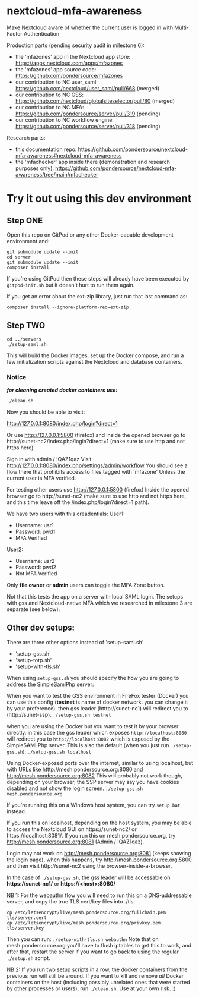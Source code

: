 # nextcloud-mfa-awareness
Make Nextcloud aware of whether the current user is logged in with Multi-Factor Authentication

Production parts (pending security audit in milestone 6):
* the 'mfazones' app in the Nextcloud app store: https://apps.nextcloud.com/apps/mfazones
* the 'mfazones' app source code: https://github.com/pondersource/mfazones
* our contribution to NC user_saml: https://github.com/nextcloud/user_saml/pull/668 (merged)
* our contribution to NC GSS: https://github.com/nextcloud/globalsiteselector/pull/80 (merged)
* our contribution to NC MFA: https://github.com/pondersource/server/pull/319 (pending)
* our contribution to NC workflow engine: https://github.com/pondersource/server/pull/318 (pending)

Research parts:
* this documentation repo: https://github.com/pondersource/nextcloud-mfa-awareness#nextcloud-mfa-awareness
* the 'mfachecker' app inside there (demonstration and research purposes only): https://github.com/pondersource/nextcloud-mfa-awareness/tree/main/mfachecker


# Try it out using this dev environment
## Step ONE
Open this repo on GitPod or any other Docker-capable development environment and:

```
git submodule update --init
cd server
git submodule update --init
composer install
```
If you're using GitPod then these steps will already have been executed by
`gitpod-init.sh` but it doesn't hurt to run them again.

If you get an error about the ext-zip library, just run that last command as:
```
composer install --ignore-platform-req=ext-zip

```

## Step TWO
```
cd ../servers
./setup-saml.sh
```

This will build the Docker images, set up the Docker compose, and run a few initialization
scripts against the Nextcloud and database containers.

### Notice
***for cleaning created docker containers use:***
```
./clean.sh
```

Now you should be able to visit:

http://127.0.0.1:8080/index.php/login?direct=1

Or use http://127.0.0.1:5800 (firefox) and inside the opened browser
go to http://sunet-nc2/index.php/login?direct=1 (make sure to use http and not https here)


Sign in with admin / !QAZ1qaz
Visit http://127.0.0.1:8080/index.php/settings/admin/workflow
You should see a flow there that prohibits access to files tagged with 'mfazone'
Unless the current user is MFA verified.

For testing other users use http://127.0.0.1:5800 (firefox)
Inside the opened browser go to http://sunet-nc2 (make sure to use http and not https here,
and this time leave off the /index.php/login?direct=1 path).

We have two users with this creadentials:
User1:
* Username: usr1
* Password: pwd1
* MFA Verified

User2:
* Username: usr2
* Password: pwd2
* Not MFA Verified

Only **file owner** or **admin** users can toggle the MFA Zone button.

Not that this tests the app on a server with local SAML login.
The setups with gss and Nextcloud-native MFA which we researched in milestone
3 are separate (see below).

## Other dev setups:
There are three other options instead of 'setup-saml.sh'
- 'setup-gss.sh'
- 'setup-totp.sh'
- 'setup-with-tls.sh'

When using `setup-gss.sh` you should specify the how you are going to address the SimpleSamlPhp server:

When you want to test the GSS environment in FireFox tester (Docker) you can use this config (**testnet** is name of docker network. you can change it by your preference). then gss leader (htttp://sunet-nc1) will redirect you to (http://sunet-ssp).
```./setup-gss.sh testnet```


when you are using the Docker but you want to test it by your browser directly. in this case the gss leader which exposes `http://localhost:8080` will redirect you to
`http://localhost:8082` which is exposed by the SimpleSAMLPhp server. This is also the default (when you just run `./setup-gss.sh`):
```./setup-gss.sh localhost```



Using Docker-exposed ports over the internet, similar to using localhost, but with URLs like htttp://mesh.pondersource.org:8080 and http://mesh.pondersource.org:8082
This will probably not work though, depending on your browser, the SSP server may say you have cookies disabled and not
show the login screen.
`./setup-gss.sh mesh.pondersource.org`


If you're running this on a Windows host system, you can try `setup.bat` instead.

If you run this on localhost, depending on the host system, you may be able to access the Nextcloud GUI on https://sunet-nc2/ or https://localhost:8081/.
If you run this on mesh.pondersource.org, try http://mesh.pondersource.org:8081 (Admin / !QAZ1qaz).

Login may not work on http://mesh.pondersource.org:8081 (keeps showing the login page), when this happens, try
 http://mesh.pondersource.org:5800 and then visit http://sunet-nc2 using the browser-inside-a-browser.

In the case of `./setup-gss.sh`, the gss leader will be accessable on  **https://sunet-nc1/** or  **https://\<host\>:8080/**

NB 1: For the webauthn flow you will need to run this on a DNS-addressable server, and copy the true TLS cert/key files into ./tls:
```
cp /etc/letsencrypt/live/mesh.pondersource.org/fullchain.pem tls/server.cert
cp /etc/letsencrypt/live/mesh.pondersource.org/privkey.pem tls/server.key
```
Then you can run: `./setup-with-tls.sh webauthn`
Note that on mesh.pondersource.org you'll have to flush iptables to get this to work, and after that,
restart the server if you want to go back to using the regular `./setup.sh` script.

NB 2: If you run two setup scripts in a row, the docker containers from the previous run will still be around.
If you want to kill and remove *all* Docker containers on the host (including possibly unrelated ones that were started by
other processes or users), run `./clean.sh`. Use at your own risk. :)
